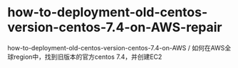 # how-to-deployment-old-centos-version-centos-7.4-on-AWS-repair
how-to-deployment-old-centos-version-centos-7.4-on-AWS / 如何在AWS全球region中，找到旧版本的官方centos 7.4，并创建EC2
